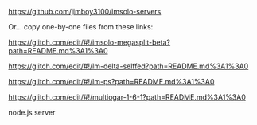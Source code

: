 
https://github.com/jimboy3100/imsolo-servers

Or... copy one-by-one files from these links:

https://glitch.com/edit/#!/imsolo-megasplit-beta?path=README.md%3A1%3A0

https://glitch.com/edit/#!/lm-delta-selffed?path=README.md%3A1%3A0

https://glitch.com/edit/#!/lm-ps?path=README.md%3A1%3A0

https://glitch.com/edit/#!/multiogar-1-6-1?path=README.md%3A1%3A0

node.js server
